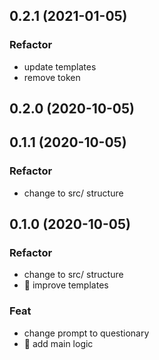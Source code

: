 ## 0.2.1 (2021-01-05)

### Refactor

- update templates
- remove token

## 0.2.0 (2020-10-05)

## 0.1.1 (2020-10-05)
### Refactor

- change to src/ structure

## 0.1.0 (2020-10-05)

### Refactor

- change to src/ structure
- :lipstick: improve templates

### Feat

- change prompt to questionary
- :rocket: add main logic
